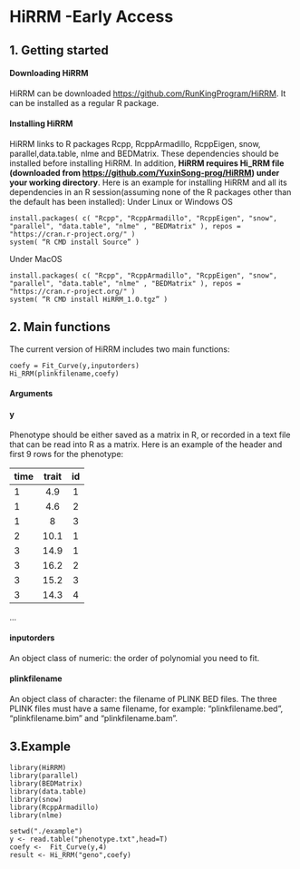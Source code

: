 # HiRRM -Early Access

## 1. Getting started
####	Downloading HiRRM
HiRRM can be downloaded https://github.com/RunKingProgram/HiRRM. It can be installed as a regular R package.
####	Installing HiRRM
HiRRM links to R packages Rcpp, RcppArmadillo, RcppEigen, snow, parallel,data.table, nlme and BEDMatrix. These dependencies should be installed before installing HiRRM. In addition, **HiRRM requires Hi_RRM file (downloaded from https://github.com/YuxinSong-prog/HiRRM) under your working directory**. Here is an example for installing HiRRM and all its dependencies in an R session(assuming none of the R packages other than the default has been installed):
Under Linux or Windows OS
```
install.packages( c( "Rcpp", "RcppArmadillo", "RcppEigen", "snow", "parallel", "data.table", "nlme" , "BEDMatrix" ), repos = "https://cran.r-project.org/" )
system( “R CMD install Source” )
```
Under MacOS
```
install.packages( c( "Rcpp", "RcppArmadillo", "RcppEigen", "snow", "parallel", "data.table", "nlme" , "BEDMatrix" ), repos = "https://cran.r-project.org/" )
system( “R CMD install HiRRM_1.0.tgz” )
```

## 2. Main functions
The current version of HiRRM includes two main functions:
```
coefy = Fit_Curve(y,inputorders) 
Hi_RRM(plinkfilename,coefy)
```
#### Arguments
#### y
Phenotype should be either saved as a matrix in R, or recorded in a text file that can be read into R as a matrix. Here is an example of the header and first 9 rows for the phenotype: 

|time| trait| id|
| ---------- | :-----------:  | :-----------: |
|1 |4.9| 1|
|1 |4.6| 2|
|1 |8| 3|
|2 |10.1| 1|
|3 |14.9| 1|
|3 |16.2| 2|
|3 |15.2| 3|
|3 |14.3| 4|
...

#### inputorders
An object class of numeric: the order of polynomial you need to fit.
#### plinkfilename
An object class of character: the filename of PLINK BED files. The three PLINK files must have a same filename, for example: “plinkfilename.bed”, “plinkfilename.bim” and “plinkfilename.bam”.

## 3.Example
```
library(HiRRM)
library(parallel)
library(BEDMatrix)
library(data.table)
library(snow)
library(RcppArmadillo)
library(nlme)

setwd("./example")
y <- read.table("phenotype.txt",head=T)
coefy <-  Fit_Curve(y,4) 
result <- Hi_RRM("geno",coefy)
```
